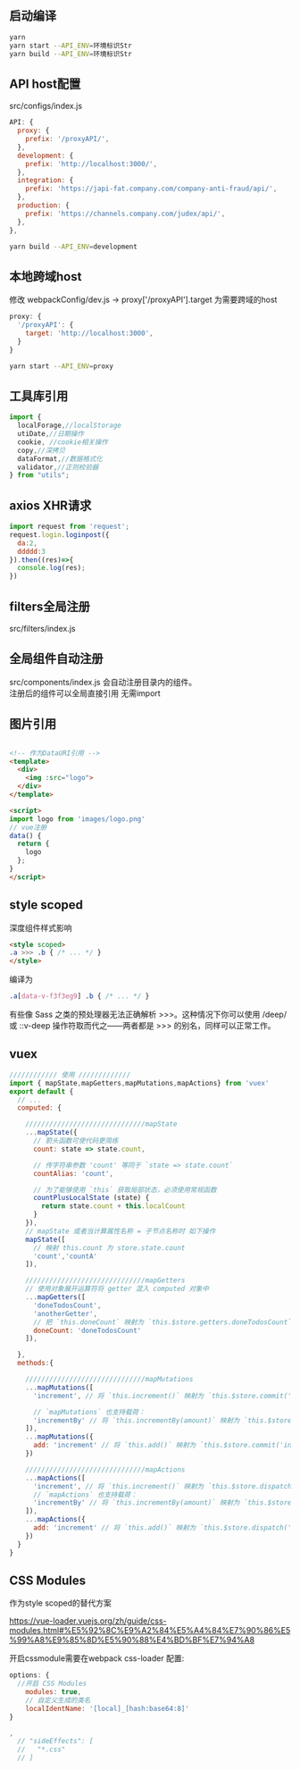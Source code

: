
## 启动编译

```sh
yarn
yarn start --API_ENV=环境标识Str
yarn build --API_ENV=环境标识Str
```

## API host配置

src/configs/index.js

```js
API: {
  proxy: {
    prefix: '/proxyAPI/',
  },
  development: {
    prefix: 'http://localhost:3000/',
  },
  integration: {
    prefix: 'https://japi-fat.company.com/company-anti-fraud/api/',
  },
  production: {
    prefix: 'https://channels.company.com/judex/api/',
  },
},
```
```sh
yarn build --API_ENV=development
```

## 本地跨域host

修改  webpackConfig/dev.js -> proxy['/proxyAPI'].target 为需要跨域的host
```js
proxy: {
  '/proxyAPI': {
    target: 'http://localhost:3000',
  }
}
```
```sh
yarn start --API_ENV=proxy
```

## 工具库引用

```js
import {
  localForage,//localStorage
  utiDate,//日期操作
  cookie, //cookie相关操作
  copy,//深拷贝
  dataFormat,//数据格式化
  validator,//正则校验器
} from "utils";
```

## axios XHR请求

```js
import request from 'request';
request.login.loginpost({
  da:2,
  ddddd:3
}).then((res)=>{
  console.log(res);
})
```

## filters全局注册

src/filters/index.js

## 全局组件自动注册

src/components/index.js 会自动注册目录内的组件。  
注册后的组件可以全局直接引用 无需import

## 图片引用

```html

<!-- 作为DataURI引用 -->
<template>
  <div>
    <img :src="logo">
  </div>
</template>

<script>
import logo from 'images/logo.png'
// vue注册
data() {
  return {
    logo
  };
}
</script>

```
## style scoped

深度组件样式影响

```html
<style scoped>
.a >>> .b { /* ... */ }
</style>
```

编译为

```css
.a[data-v-f3f3eg9] .b { /* ... */ }
```

有些像 Sass 之类的预处理器无法正确解析 >>>。这种情况下你可以使用 /deep/ 或 ::v-deep 操作符取而代之——两者都是 >>> 的别名，同样可以正常工作。

## vuex

```js
//////////// 使用 /////////////
import { mapState,mapGetters,mapMutations,mapActions} from 'vuex'
export default {
  // ...
  computed: {

    //////////////////////////////mapState
    ...mapState({
      // 箭头函数可使代码更简练
      count: state => state.count,

      // 传字符串参数 'count' 等同于 `state => state.count`
      countAlias: 'count',

      // 为了能够使用 `this` 获取局部状态，必须使用常规函数
      countPlusLocalState (state) {
        return state.count + this.localCount
      }
    }),
    // mapState 或者当计算属性名称 = 子节点名称时 如下操作
    mapState([
      // 映射 this.count 为 store.state.count
      'count','countA'
    ]),

    //////////////////////////////mapGetters
    // 使用对象展开运算符将 getter 混入 computed 对象中
    ...mapGetters([
      'doneTodosCount',
      'anotherGetter',
      // 把 `this.doneCount` 映射为 `this.$store.getters.doneTodosCount`
      doneCount: 'doneTodosCount'
    ]),

  },
  methods:{

    //////////////////////////////mapMutations
    ...mapMutations([
      'increment', // 将 `this.increment()` 映射为 `this.$store.commit('increment')`

      // `mapMutations` 也支持载荷：
      'incrementBy' // 将 `this.incrementBy(amount)` 映射为 `this.$store.commit('incrementBy', amount)`
    ]),
    ...mapMutations({
      add: 'increment' // 将 `this.add()` 映射为 `this.$store.commit('increment')`
    })

    //////////////////////////////mapActions
    ...mapActions([
      'increment', // 将 `this.increment()` 映射为 `this.$store.dispatch('increment')`
      // `mapActions` 也支持载荷：
      'incrementBy' // 将 `this.incrementBy(amount)` 映射为 `this.$store.dispatch('incrementBy', amount)`
    ]),
    ...mapActions({
      add: 'increment' // 将 `this.add()` 映射为 `this.$store.dispatch('increment')`
    })
  }
}
```

## CSS Modules

作为style scoped的替代方案

https://vue-loader.vuejs.org/zh/guide/css-modules.html#%E5%92%8C%E9%A2%84%E5%A4%84%E7%90%86%E5%99%A8%E9%85%8D%E5%90%88%E4%BD%BF%E7%94%A8

<style module>
.red {
  color: red;
}
.bold {
  font-weight: bold;
}
</style>

<template>
  <p :class="$style.red">
    This should be red
  </p>
</template>

开启cssmodule需要在webpack css-loader
配置:
```js
options: {
  //开启 CSS Modules
    modules: true,
    // 自定义生成的类名
    localIdentName: '[local]_[hash:base64:8]'
}
```

```js
,
  // "sideEffects": [
  //   "*.css"
  // ]
```